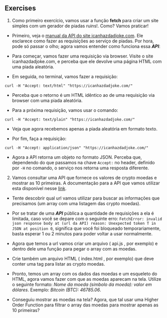 ## Exercises

1. Como primeiro exercício, vamos usar a função **fetch** para criar um site simples com um gerador de piadas ruins!. Como? Vamos praticar!

- Primeiro, veja o [manual da API do site icanhazdadjoke.com](https://icanhazdadjoke.com/api). Ele esclarece como fazer as requisições ao serviço de piadas. Por hora, pode só passar o olho; agora vamos entender como funciona essa ***API***:

- Para começar, vamos fazer uma requisição via browser. Visite o site icanhazdadjoke.com, e perceba que ele devolve uma página HTML com uma piada aleatória.

- Em seguida, no terminal, vamos fazer a requisição:

`curl -H "Accept: text/html" "https://icanhazdadjoke.com/"`

- Perceba que o retorno é um HTML idêntico ao de uma requisição via browser com uma piada aleatória.

- Para a próxima requisição, vamos usar o comando:

`curl -H "Accept: text/plain" "https://icanhazdadjoke.com/"`

- Veja que agora recebemos apenas a piada aleatória em formato texto.

- Por fim, faça a requisição: 

`curl -H "Accept: application/json" "https://icanhazdadjoke.com/"`

- Agora a API retorna um objeto no formato JSON. Perceba que, dependendo do que passamos na chave `Accept:` no header, definido por `-H` no comando, o serviço nos retorna uma resposta diferente.

2. Vamos consultar uma API que fornece os valores de crypto moedas e mostrar as 10 primeiras.
A documentação para a API que vamos utilizar esta disponível nesse [link](https://docs.coincap.io/).

- Tente descobrir qual url vamos utilizar para buscar as informações que precisamos (um array com uma listagem das crypto moedas).

- Por se tratar de uma ***API*** pública a quantidade de requisições a ela é limitada, caso você se depare com o seguinte erro: `FetchError: invalid json response body at (url da API) reason: Unexpected token T in JSON at position 0`, significa que você foi bloqueado temporariamente, basta esperar 1 ou 2 minutos para poder voltar a usar normalmente.

- Agora que temos a url vamos criar um arquivo ( api.js , por exemplo) e dentro dele uma função para pegar o array com as moedas.

- Crie também um arquivo HTML ( index.html , por exemplo) que deve conter uma tag para listar as crypto moedas.

- Pronto, temos um array com os dados das moedas e um esqueleto do HTML, agora vamos fazer com que as moedas aparecam na tela. Utilize o seguinte formato: *Nome da moeda (símbolo da moeda): valor em dólares*. Exemplo: *Bitcoin (BTC): 46785.06*.

- Conseguiu mostrar as moedas na tela? Agora, que tal usar uma Higher Order Function para filtrar o array das moedas para mostrar apenas as 10 primeiras?
